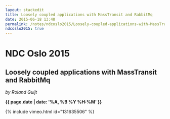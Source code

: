 ```yaml
---
layout: stackedit
title: Loosely coupled applications with MassTransit and RabbitMq
date: 2015-06-18 13:40
permalink: /notes/ndcoslo2015/Loosely-coupled-applications-with-MassTransit-and-RabbitMq.html
ndcoslo2015: true
---
```


# NDC Oslo 2015

## Loosely coupled applications with MassTransit and RabbitMq
*by Roland Guijt*

**{{ page.date | date: '%A, %B %Y %H:%M' }}**

{% include vimeo.html id="131635506" %}